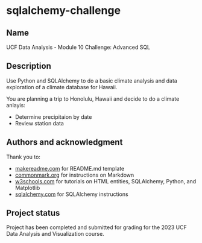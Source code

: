 # sqlalchemy-challenge

## Name
UCF Data Analysis - Module 10 Challenge: Advanced SQL

## Description
Use Python and SQLAlchemy to do a basic climate analysis and data exploration of a climate database for Hawaii.

You are planning a trip to Honolulu, Hawaii and decide to do a climate anlayis:
* Determine precipitaion by date
* Review station data

## Authors and acknowledgment
Thank you to:
* [makereadme.com](https://www.makeareadme.com/) for README.md template
* [commonmark.org](https://commonmark.org/help/) for instructions on Markdown
* [w3schools.com](https://www.w3schools.com/) for tutorials on HTML entities, SQLAlchemy, Python, and Matplotlib
* [sqlalchemy.com](https://www.sqlalchemy.org/) for SQLAlchemy instructions

## Project status
Project has been completed and submitted for grading for the 2023 UCF Data Analysis and Visualization course.
